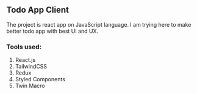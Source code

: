 ## Todo App Client

The project is react app on JavaScript language. I am trying here to make better todo app with best UI and UX.

### Tools used:
1) React.js
2) TailwindCSS
3) Redux
4) Styled Components
5) Twin Macro

